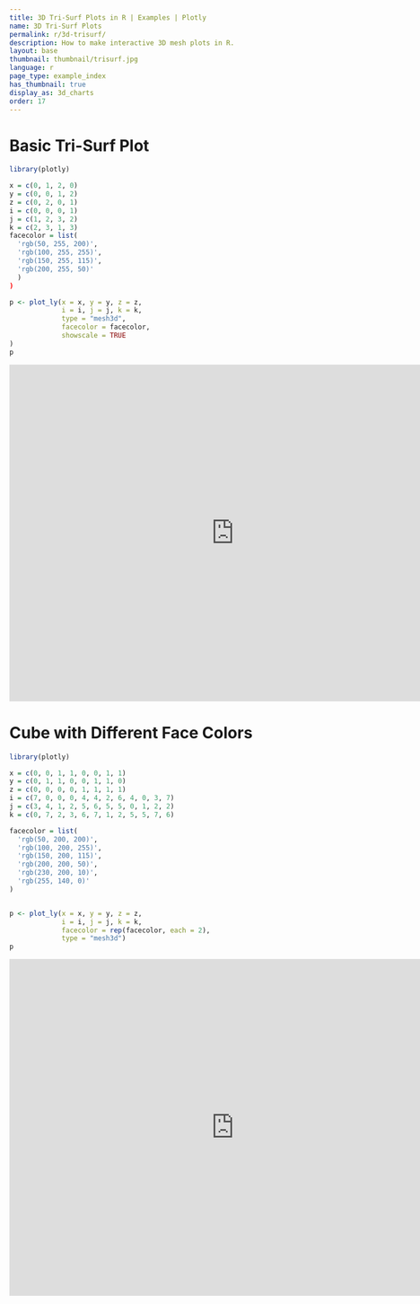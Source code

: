 ```yaml
---
title: 3D Tri-Surf Plots in R | Examples | Plotly
name: 3D Tri-Surf Plots
permalink: r/3d-trisurf/
description: How to make interactive 3D mesh plots in R.
layout: base
thumbnail: thumbnail/trisurf.jpg
language: r
page_type: example_index
has_thumbnail: true
display_as: 3d_charts
order: 17
---
```


# Basic Tri-Surf Plot

```r
library(plotly)

x = c(0, 1, 2, 0)
y = c(0, 0, 1, 2)
z = c(0, 2, 0, 1)
i = c(0, 0, 0, 1)
j = c(1, 2, 3, 2)
k = c(2, 3, 1, 3)
facecolor = list(
  'rgb(50, 255, 200)',
  'rgb(100, 255, 255)',
  'rgb(150, 255, 115)',
  'rgb(200, 255, 50)'
  )
)

p <- plot_ly(x = x, y = y, z = z,
             i = i, j = j, k = k,
             type = "mesh3d",
             facecolor = facecolor,
             showscale = TRUE
)
p
```
<iframe height="600" id="igraph" scrolling="no" seamless="seamless" src="https://plot.ly/~RPlotBot/3030.embed" width="800" frameBorder="0"></iframe>

# Cube with Different Face Colors

```r
library(plotly)

x = c(0, 0, 1, 1, 0, 0, 1, 1)
y = c(0, 1, 1, 0, 0, 1, 1, 0)
z = c(0, 0, 0, 0, 1, 1, 1, 1)
i = c(7, 0, 0, 0, 4, 4, 2, 6, 4, 0, 3, 7)
j = c(3, 4, 1, 2, 5, 6, 5, 5, 0, 1, 2, 2)
k = c(0, 7, 2, 3, 6, 7, 1, 2, 5, 5, 7, 6)

facecolor = list(
  'rgb(50, 200, 200)',
  'rgb(100, 200, 255)',
  'rgb(150, 200, 115)',
  'rgb(200, 200, 50)',
  'rgb(230, 200, 10)',
  'rgb(255, 140, 0)'
)


p <- plot_ly(x = x, y = y, z = z,
             i = i, j = j, k = k,
             facecolor = rep(facecolor, each = 2),
             type = "mesh3d")
p
```

<iframe height="600" id="igraph" scrolling="no" seamless="seamless" src="https://plot.ly/~RPlotBot/3032.embed" width="800" frameBorder="0"></iframe>
